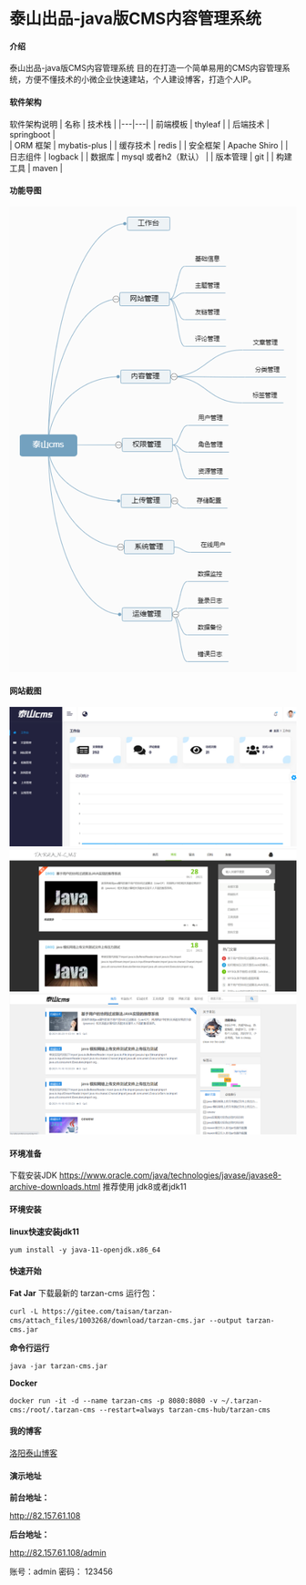 # 泰山出品-java版CMS内容管理系统

#### 介绍
泰山出品-java版CMS内容管理系统
目的在打造一个简单易用的CMS内容管理系统，方便不懂技术的小微企业快速建站，个人建设博客，打造个人IP。

#### 软件架构

软件架构说明
| 名称  |  技术栈  |
|---|---|
| 前端模板  |   thyleaf |
| 后端技术  |  springboot  |  
| ORM 框架  |  mybatis-plus  | 
| 缓存技术  |  redis  |
| 安全框架  | Apache Shiro  |
|  日志组件 |   logback |
|  数据库 |  mysql 或者h2（默认） |
| 版本管理  |   git |
| 构建工具  |  maven |



#### 功能导图
![输入图片说明](%E6%B3%B0%E5%B1%B1cms.png)
#### 网站截图
![输入图片说明](admin.png)
![输入图片说明](theme1.png)
![输入图片说明](theme2.png)
#### 环境准备
下载安装JDK
https://www.oracle.com/java/technologies/javase/javase8-archive-downloads.html
推荐使用 jdk8或者jdk11

#### 环境安装
**linux快速安装jdk11**
```
yum install -y java-11-openjdk.x86_64 
```
#### 快速开始

 **Fat Jar** 
下载最新的 tarzan-cms 运行包：

```
curl -L https://gitee.com/taisan/tarzan-cms/attach_files/1003268/download/tarzan-cms.jar --output tarzan-cms.jar
```
 **命令行运行** 

```
java -jar tarzan-cms.jar
```
 **Docker** 

```
docker run -it -d --name tarzan-cms -p 8080:8080 -v ~/.tarzan-cms:/root/.tarzan-cms --restart=always tarzan-cms-hub/tarzan-cms
```

#### 我的博客

[洛阳泰山博客](http://https://blog.csdn.net/weixin_40986713)

#### 演示地址

**前台地址：**

http://82.157.61.108

**后台地址：**

http://82.157.61.108/admin

账号：admin 密码： 123456
